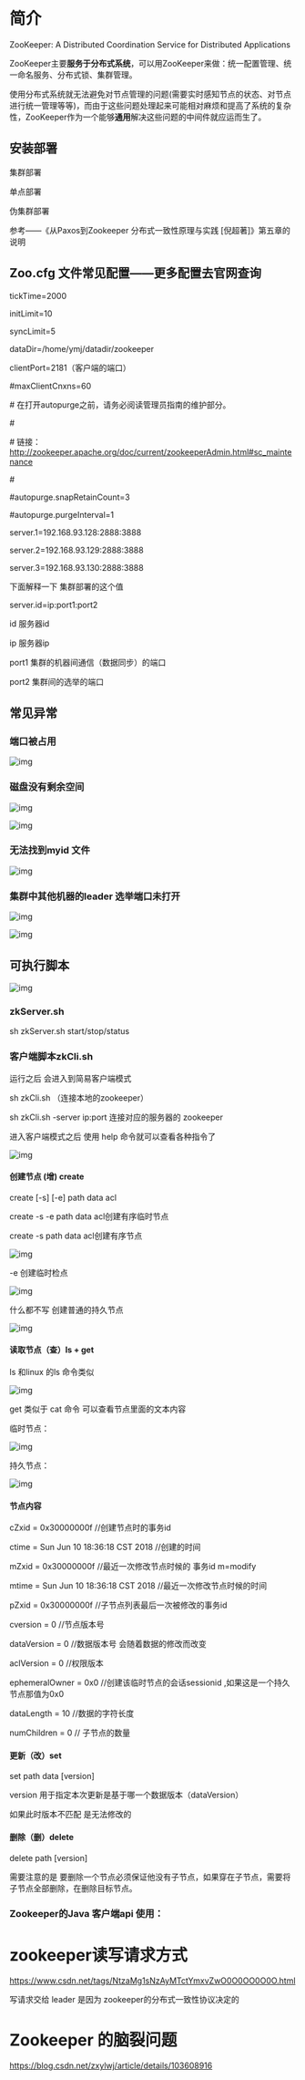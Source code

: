 # 简介

ZooKeeper: A Distributed Coordination Service for Distributed Applications

ZooKeeper主要**服务于分布式系统**，可以用ZooKeeper来做：统一配置管理、统一命名服务、分布式锁、集群管理。

使用分布式系统就无法避免对节点管理的问题(需要实时感知节点的状态、对节点进行统一管理等等)，而由于这些问题处理起来可能相对麻烦和提高了系统的复杂性，ZooKeeper作为一个能够**通用**解决这些问题的中间件就应运而生了。



## 安装部署

集群部署

单点部署

伪集群部署

参考——《从Paxos到Zookeeper  分布式一致性原理与实践 [倪超著]》第五章的说明

 

## Zoo.cfg 文件常见配置——更多配置去官网查询

tickTime=2000

 

initLimit=10

 

syncLimit=5

 

dataDir=/home/ymj/datadir/zookeeper

 

clientPort=2181（客户端的端口）

 

\#maxClientCnxns=60

 

\# 在打开autopurge之前，请务必阅读管理员指南的维护部分。 

\#

\# 链接：http://zookeeper.apache.org/doc/current/zookeeperAdmin.html#sc_maintenance

\#

 

\#autopurge.snapRetainCount=3

 

\#autopurge.purgeInterval=1

 

server.1=192.168.93.128:2888:3888

server.2=192.168.93.129:2888:3888

server.3=192.168.93.130:2888:3888

 

 

下面解释一下 集群部署的这个值

server.id=ip:port1:port2

id 服务器id

ip 服务器ip

port1 集群的机器间通信（数据同步）的端口

port2 集群间的选举的端口

 

## 常见异常

### 端口被占用

![img](assets\clip_image002.jpg)

 

### 磁盘没有剩余空间

![img](assets\clip_image004.jpg)

![img](assets\clip_image006.jpg)

 

### 无法找到myid 文件

![img](assets\clip_image008.jpg)

 

### 集群中其他机器的leader 选举端口未打开

![img](assets\clip_image010.jpg)

![img](assets\clip_image012.jpg)

 

## 可执行脚本

![img](assets\clip_image014.jpg)

### zkServer.sh

sh zkServer.sh   start/stop/status

 

### 客户端脚本zkCli.sh

运行之后 会进入到简易客户端模式

sh zkCli.sh （连接本地的zookeeper） 

sh zkCli.sh -server ip:port 连接对应的服务器的 zookeeper

 

 

 

进入客户端模式之后 使用 help 命令就可以查看各种指令了

![img](assets\clip_image016.jpg)

 

#### 创建节点 (增) create

create [-s] [-e] path data acl

 

create -s -e path data acl创建有序临时节点

 

create -s path data acl创建有序节点

![img](assets\clip_image018.jpg)

-e 创建临时检点

![img](assets\clip_image020.jpg)

 

什么都不写 创建普通的持久节点

![img](assets\clip_image022.jpg)

#### 读取节点（查）ls + get

ls 和linux 的ls 命令类似

![img](assets\clip_image024.jpg)

get 类似于  cat 命令 可以查看节点里面的文本内容

 

临时节点：

![img](assets\clip_image026.jpg)

 

持久节点：

![img](assets\clip_image028.jpg)

 

 

#### 节点内容

cZxid = 0x30000000f   //创建节点时的事务id

ctime = Sun Jun 10 18:36:18 CST 2018 //创建的时间

mZxid = 0x30000000f //最近一次修改节点时候的 事务id m=modify

mtime = Sun Jun 10 18:36:18 CST 2018 //最近一次修改节点时候的时间

pZxid = 0x30000000f   //子节点列表最后一次被修改的事务id

cversion = 0  //节点版本号

dataVersion = 0 //数据版本号 会随着数据的修改而改变

aclVersion = 0 //权限版本

ephemeralOwner = 0x0 //创建该临时节点的会话sessionid ,如果这是一个持久节点那值为0x0

dataLength = 10 //数据的字符长度

numChildren = 0 // 子节点的数量

#### 更新（改）set

set path data [version]

version 用于指定本次更新是基于哪一个数据版本（dataVersion）

如果此时版本不匹配  是无法修改的

#### 删除（删）delete

delete path [version]

需要注意的是 要删除一个节点必须保证他没有子节点，如果穿在子节点，需要将子节点全部删除，在删除目标节点。

### Zookeeper的Java 客户端api 使用：



# zookeeper读写请求方式

https://www.csdn.net/tags/NtzaMg1sNzAyMTctYmxvZwO0O0OO0O0O.html

写请求交给 leader 是因为 zookeeper的分布式一致性协议决定的

# Zookeeper 的脑裂问题

https://blog.csdn.net/zxylwj/article/details/103608916

